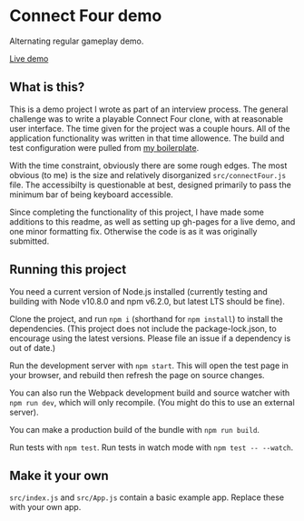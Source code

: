 # Connect Four demo

Alternating regular gameplay demo.

[Live demo](https://samsch.github.io/connect-four-demo/)

## What is this?

This is a demo project I wrote as part of an interview process. The general challenge was to write a playable Connect Four clone, with at reasonable user interface. The time given for the project was a couple hours. All of the application functionality was written in that time allowence. The build and test configuration were pulled from [my boilerplate](https://github.com/samsch/boilerplate-webpack-react/).

With the time constraint, obviously there are some rough edges. The most obvious (to me) is the size and relatively disorganized `src/connectFour.js` file. The accessibilty is questionable at best, designed primarily to pass the minimum bar of being keyboard accessible.

Since completing the functionality of this project, I have made some additions to this readme, as well as setting up gh-pages for a live demo, and one minor formatting fix. Otherwise the code is as it was originally submitted.

## Running this project

You need a current version of Node.js installed (currently testing and building with Node v10.8.0 and npm v6.2.0, but latest LTS should be fine).

Clone the project, and run `npm i` (shorthand for `npm install`) to install the dependencies. (This project does not include the package-lock.json, to encourage using the latest versions. Please file an issue if a dependency is out of date.)

Run the development server with `npm start`. This will open the test page in your browser, and rebuild then refresh the page on source changes.

You can also run the Webpack development build and source watcher with `npm run dev`, which will only recompile. (You might do this to use an external server).

You can make a production build of the bundle with `npm run build`.

Run tests with `npm test`. Run tests in watch mode with `npm test -- --watch`.

## Make it your own

`src/index.js` and `src/App.js` contain a basic example app. Replace these with your own app.

